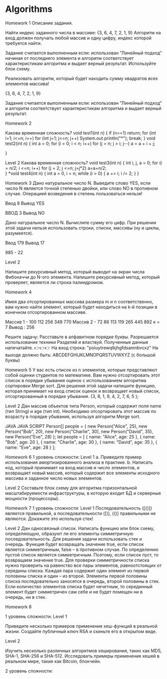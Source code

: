 # Algorithms
Homework 1
Описание задания.

Найти индекс заданного числа в массиве: {3, 6, 4, 7, 2, 1, 9}
Алгоритм на вход должен получать любой массив и одну цифру, индекс которой требуется найти.

Задание считается выполненным если: использован ”Линейный подход” начиная от последнего элемента и алгоритм соответствует характеристикам алгоритма и выдает верный результат. Используйте блок схему.

Реализовать алгоритм, который будет находить сумму квадратов всех элементов массива!

{3, 6, 4, 7, 2, 1, 9}


Задание считается выполненным если: использован ”Линейный подход” и алгоритм соответствует характеристикам алгоритма и выдает верный результат.

Homework 2

​​Какова временная сложность? 
 void test1(int n)
{
   if (n==1)
      return;
   for (int i=1; i<=n; i++)
       for (int j=1; j<=n; j++)
           System.out.println("*");
           break;
}
void test2(int n)
{
   int a = 0;
   for (i = 0; i < n; i++)
      for (j = n; j > i; j--)
          a = a + i + j;

}

Level 2
​​Какова временная сложность?
void test3(int n)
{
   int i, j, a = 0;
   for (i = n/2; i <=n; i++)
      for (j = 2; j <=n; j=j*2)
          a=a+n/2;   
}
*void test4(int n)
{
   int a = 0, i = n;
   while (i > 0) {
      a += i;
      i /= 2;
   }
}

Homework 3
Дано натуральное число N. Выведите слово YES, если число N является точной степенью двойки, или слово NO в противном случае.
Операцией возведения в степень пользоваться нельзя!


Ввод 8
Вывод YES


ВВОД 3
Вывод NO


Дано натуральное число N. Вычислите сумму его цифр.
При решении этой задачи нельзя использовать строки, списки, массивы (ну и циклы, разумеется).


Ввод 179
Вывод 17


985 - 22


Level 2


Напишите рекурсивный метод, который выводит на экран числа Фибоначчи до N-ого элемента.
Напишите рекурсивный метод, который проверяет, является ли строка палиндромом.

Homework 4

Имея два отсортированных массива размера m и n соответственно, вам нужно найти элемент, который будет находиться на k-й позиции в конечном отсортированном массиве.


Массив 1 - 100 112 256 349 770
Массив 2 - 72 86 113 119 265 445 892
к = 7
Вывод : 256


Решите задачу: Расставьте в алфавитном порядке буквы. Разрешается использование техники Разделяй и властвуй. Полученные данные напечатайте.
👉👉👉  На вход строка: "poiuytrewqlkjhgfdsamnbvcxz"
На выходе должно быть: ABCDEFGHIJKLMNOPQRSTUVWXYZ (с большой буквы)


Homework 5
У вас есть список из n элементов, которые представляют собой оценки студентов по математике. Вам нужно отсортировать этот список в порядке убывания оценок с использованием алгоритма сортировки Merge sort.
Для решения этой задачи напишите функцию, которая принимает на вход список оценок и возвращает новый список, отсортированный в порядке убывания.
{3, 8, 1, 9, 4, 2, 7, 6, 5 };

Level 2
Дан массив объектов типа Person, который содержит поля name (тип String) и age (тип int). Необходимо отсортировать этот массив по возрасту в порядке убывания, используя алгоритм Merge sort.


JAVA
JAVA SCRIPT
Person[] people = {
    new Person("Alice", 25),
    new Person("Bob", 20),
    new Person("Charlie", 30),
    new Person("David", 35),
    new Person("Eve", 28)
};
let people = [
    { name: "Alice", age: 25 },
    { name: "Bob", age: 20 },
    { name: "Charlie", age: 30 },
    { name: "David", age: 35 },
    { name: "Eve", age: 28 }
];


Homework 6
 1 уровень сложности: Level 1
а. Приведите пример использования амортизированного анализа в практике.
b. Написать код, который принимает на вход массив и число элементов, и возвращает новый массив, который содержит все элементы исходного массива и заданное число новых элементов.

Level 2
Составьте блок схему для алгоритма горизонтальной масштабируемости инфраструктуры, в которую входит БД и серверные мощности (процессоры).

Homework 7
 1 уровень сложности: Level 1
Последовательность ([{}]) является правильной, а последовательности ([)], {()] правильными не являются. Докажите это используя стек!

Level 2
Дан односвязный список. Написать функцию или блок схему, определяющую, образуют ли его элементы симметричную последовательность. Для решения задачи использовать стек и очередь. Функция будет возвращать значение true, если список является симметричным, false – в противном случае.
По определению пустой список является симметричным. Поэтому, если список пуст, то возвращаем значение true. Для проверки симметричности списка нужно проверить на равенство все пары элементов, равноотстоящих от середины списка. Каждая пара содержит один элемент из первой половины списка и один – из второй. Элементы первой половины списка последовательно заносятся в очередь, второй половины в стек. Если количество элементов списка будет нечетным, то серединный элемент будет симметричен сам себе и не будет помещен ни в очередь, ни в стек.

Homework 8

 1 уровень сложности: Level 1

Приведите несколько примеров применения хеш-функций в реальной жизни.
Создайте публичный ключ RSA и скиньте его в открытом виде.


Level 2


Изучить несколько различных алгоритмов хеширования, таких как MD5, SHA-1, SHA-256 и SHA-512. Исследовать примеры применения хешей в реальном мире, такие как Bitcoin, блокчейн.


2 уровень сложности: 
